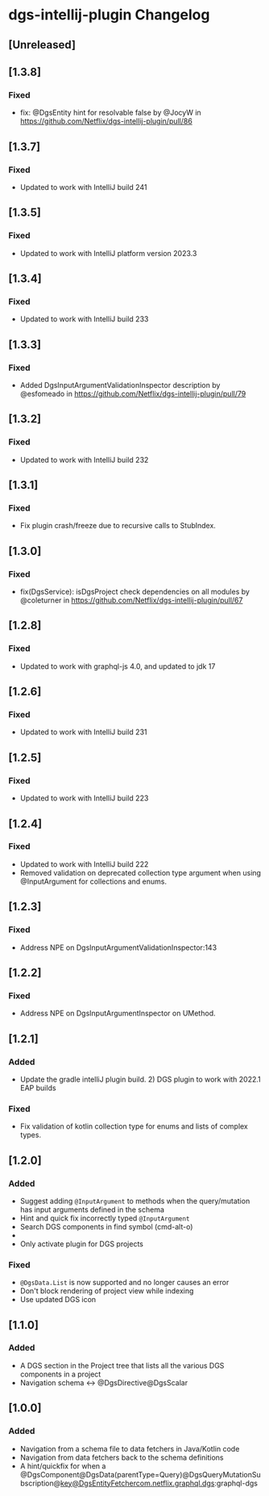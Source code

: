 <!-- Keep a Changelog guide -> https://keepachangelog.com -->

# dgs-intellij-plugin Changelog

## [Unreleased]

## [1.3.8]
### Fixed
* fix: @DgsEntity hint for resolvable false by @JocyW in https://github.com/Netflix/dgs-intellij-plugin/pull/86

## [1.3.7]
### Fixed
* Updated to work with IntelliJ build 241

## [1.3.5]
### Fixed
* Updated to work with IntelliJ platform version 2023.3

## [1.3.4]
### Fixed
* Updated to work with IntelliJ build 233

## [1.3.3]
### Fixed
* Added DgsInputArgumentValidationInspector description by @esfomeado in https://github.com/Netflix/dgs-intellij-plugin/pull/79

## [1.3.2]
### Fixed
* Updated to work with IntelliJ build 232

## [1.3.1]
### Fixed
* Fix plugin crash/freeze due to recursive calls to StubIndex.


## [1.3.0]
### Fixed
* fix(DgsService): isDgsProject check dependencies on all modules by @coleturner in https://github.com/Netflix/dgs-intellij-plugin/pull/67

## [1.2.8]
### Fixed
* Updated to work with graphql-js 4.0, and updated to jdk 17

## [1.2.6]
### Fixed
* Updated to work with IntelliJ build 231


## [1.2.5]
### Fixed
* Updated to work with IntelliJ build 223

## [1.2.4]
### Fixed
* Updated to work with IntelliJ build 222
* Removed validation on deprecated collection type argument when using @InputArgument for collections and enums.

## [1.2.3]
### Fixed
* Address NPE on DgsInputArgumentValidationInspector:143

## [1.2.2]
### Fixed
* Address NPE on DgsInputArgumentInspector on UMethod.

## [1.2.1]
### Added
* Update the gradle intelliJ plugin build. 2) DGS plugin to work with 2022.1 EAP builds

### Fixed
* Fix validation of kotlin collection type for enums and lists of complex types.


## [1.2.0]
### Added
* Suggest adding `@InputArgument` to methods when the query/mutation has input arguments defined in the schema
* Hint and quick fix incorrectly typed `@InputArgument`
* Search DGS components in find symbol (cmd-alt-o)
*
* Only activate plugin for DGS projects

### Fixed
* `@DgsData.List` is now supported and no longer causes an error
* Don't block rendering of project view while indexing
* Use updated DGS icon

## [1.1.0]
### Added
* A DGS section in the Project tree that lists all the various DGS components in a project
* Navigation schema <-> @DgsDirective@DgsScalar

## [1.0.0]
### Added
* Navigation from a schema file to data fetchers in Java/Kotlin code
* Navigation from data fetchers back to the schema definitions
* A hint/quickfix for when a @DgsComponent@DgsData(parentType=Query)@DgsQueryMutationSubscription@key@DgsEntityFetchercom.netflix.graphql.dgs:graphql-dgs

